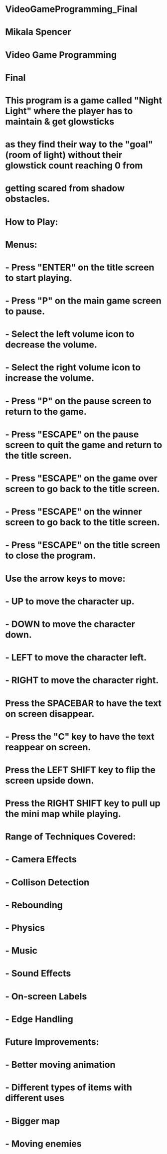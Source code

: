 # VideoGameProgramming_Final

# Mikala Spencer
# Video Game Programming
# Final

# This program is a game called "Night Light" where the player has to maintain & get glowsticks
# as they find their way to the "goal" (room of light) without their glowstick count reaching 0 from 
# getting scared from shadow obstacles.


# How to Play:

# Menus:
#   - Press "ENTER" on the title screen to start playing.
#   - Press "P" on the main game screen to pause.
#       - Select the left volume icon to decrease the volume.
#       - Select the right volume icon to increase the volume.
#   - Press "P" on the pause screen to return to the game.
#   - Press "ESCAPE" on the pause screen to quit the game and return to the title screen.
#   - Press "ESCAPE" on the game over screen to go back to the title screen.
#   - Press "ESCAPE" on the winner screen to go back to the title screen.
#   - Press "ESCAPE" on the title screen to close the program.

# Use the arrow keys to move:
#   - UP to move the character up.
#   - DOWN to move the character down.
#   - LEFT to move the character left.
#   - RIGHT to move the character right.

# Press the SPACEBAR to have the text on screen disappear.
#   - Press the "C" key to have the text reappear on screen.
# Press the LEFT SHIFT key to flip the screen upside down.
# Press the RIGHT SHIFT key to pull up the mini map while playing.


# Range of Techniques Covered:
#   - Camera Effects
#   - Collison Detection
#   - Rebounding
#   - Physics
#   - Music
#   - Sound Effects
#   - On-screen Labels
#   - Edge Handling


# Future Improvements:
#   - Better moving animation
#   - Different types of items with different uses
#   - Bigger map
#   - Moving enemies